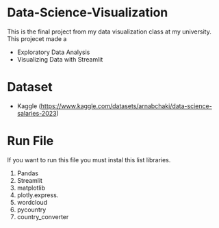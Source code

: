 # Data-Science-Visualization
This is the final project from my data visualization class at my university.
This projecet made a
- Exploratory Data Analysis
- Visualizing Data with Streamlit 

# Dataset
- Kaggle (https://www.kaggle.com/datasets/arnabchaki/data-science-salaries-2023)

# Run File
If you want to run this file you must instal this list libraries.
1. Pandas
2. Streamlit
3. matplotlib
4. plotly.express.
5. wordcloud
6. pycountry
7. country_converter 